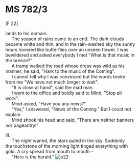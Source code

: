 # MS 782/3

[F 22]

lands to his domain. \
&nbsp;&nbsp;&nbsp;&nbsp;&nbsp;The season of rains came to an end. The dark clouds \
became white and thin, and in the rain-washed sky the sunny \
hours hovered like butterflies over an unseen flower. I was \
bewildered and asked everybody I met "What is that music in \
the breeze?" \
&nbsp;&nbsp;&nbsp;&nbsp;&nbsp;A tramp walked the road whose dress was wild as his \
manner; he said, "Hark to the music of the Coming". \
&nbsp;&nbsp;&nbsp;&nbsp;&nbsp;I cannot tell why I was convinced but the words broke \
from me "We have not much longer to wait". \
&nbsp;&nbsp;&nbsp;&nbsp;&nbsp;"It is close at hand", said the mad man. \
&nbsp;&nbsp;&nbsp;&nbsp;&nbsp;I went to the office and boldly said to Mind, "Stop all \
work". \
&nbsp;&nbsp;&nbsp;&nbsp;&nbsp;Mind asked, "Have you any news?" \
&nbsp;&nbsp;&nbsp;&nbsp;&nbsp;"Yes," I answered, "News of the Coming." But I could not \
explain. \
&nbsp;&nbsp;&nbsp;&nbsp;&nbsp;Mind shook his head and said, "There are neither banners \
nor pageantry!"

III. \
&nbsp;&nbsp;&nbsp;&nbsp;&nbsp;The night waned, the stars paled in the sky. Suddenly \
the touchstone of the morning light tinged everything with \
gold. A cry spread from mouth to mouth - \
&nbsp;&nbsp;&nbsp;&nbsp;&nbsp;"Here is the herald."
![p22](MS782_3-022.jpg)
